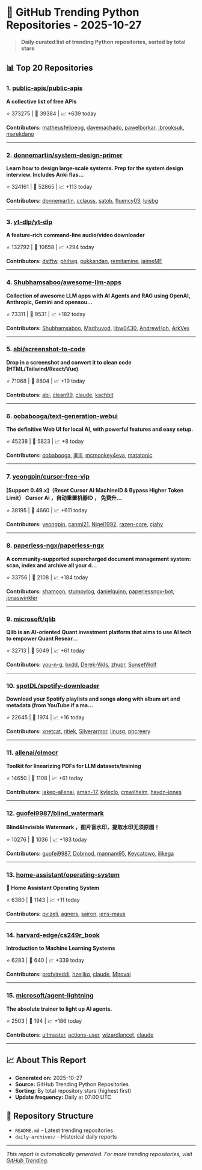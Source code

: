 # 🐍 GitHub Trending Python Repositories - 2025-10-27

> **Daily curated list of trending Python repositories, sorted by total stars**

## 📊 Top 20 Repositories

### 1. [public-apis/public-apis](https://github.com/public-apis/public-apis)

**A collective list of free APIs**

⭐ 373275 | 🍴 39384 | 📈 +639 today

**Contributors:** [matheusfelipeog](https://github.com/matheusfelipeog), [davemachado](https://github.com/davemachado), [pawelborkar](https://github.com/pawelborkar), [jbrooksuk](https://github.com/jbrooksuk), [marekdano](https://github.com/marekdano)

---

### 2. [donnemartin/system-design-primer](https://github.com/donnemartin/system-design-primer)

**Learn how to design large-scale systems. Prep for the system design interview. Includes Anki flas...**

⭐ 324161 | 🍴 52865 | 📈 +113 today

**Contributors:** [donnemartin](https://github.com/donnemartin), [cclauss](https://github.com/cclauss), [satob](https://github.com/satob), [fluency03](https://github.com/fluency03), [luisbg](https://github.com/luisbg)

---

### 3. [yt-dlp/yt-dlp](https://github.com/yt-dlp/yt-dlp)

**A feature-rich command-line audio/video downloader**

⭐ 132792 | 🍴 10658 | 📈 +294 today

**Contributors:** [dstftw](https://github.com/dstftw), [phihag](https://github.com/phihag), [pukkandan](https://github.com/pukkandan), [remitamine](https://github.com/remitamine), [jaimeMF](https://github.com/jaimeMF)

---

### 4. [Shubhamsaboo/awesome-llm-apps](https://github.com/Shubhamsaboo/awesome-llm-apps)

**Collection of awesome LLM apps with AI Agents and RAG using OpenAI, Anthropic, Gemini and opensou...**

⭐ 73311 | 🍴 9531 | 📈 +182 today

**Contributors:** [Shubhamsaboo](https://github.com/Shubhamsaboo), [Madhuvod](https://github.com/Madhuvod), [libw0430](https://github.com/libw0430), [AndrewHoh](https://github.com/AndrewHoh), [ArkVex](https://github.com/ArkVex)

---

### 5. [abi/screenshot-to-code](https://github.com/abi/screenshot-to-code)

**Drop in a screenshot and convert it to clean code (HTML/Tailwind/React/Vue)**

⭐ 71068 | 🍴 8804 | 📈 +19 today

**Contributors:** [abi](https://github.com/abi), [clean99](https://github.com/clean99), [claude](https://github.com/claude), [kachbit](https://github.com/kachbit)

---

### 6. [oobabooga/text-generation-webui](https://github.com/oobabooga/text-generation-webui)

**The definitive Web UI for local AI, with powerful features and easy setup.**

⭐ 45238 | 🍴 5823 | 📈 +8 today

**Contributors:** [oobabooga](https://github.com/oobabooga), [jllllll](https://github.com/jllllll), [mcmonkey4eva](https://github.com/mcmonkey4eva), [matatonic](https://github.com/matatonic)

---

### 7. [yeongpin/cursor-free-vip](https://github.com/yeongpin/cursor-free-vip)

**[Support 0.49.x]（Reset Cursor AI MachineID & Bypass Higher Token Limit） Cursor Ai ，自动重置机器ID ， 免费升...**

⭐ 38195 | 🍴 4660 | 📈 +611 today

**Contributors:** [yeongpin](https://github.com/yeongpin), [canmi21](https://github.com/canmi21), [Nigel1992](https://github.com/Nigel1992), [razen-core](https://github.com/razen-core), [cjahv](https://github.com/cjahv)

---

### 8. [paperless-ngx/paperless-ngx](https://github.com/paperless-ngx/paperless-ngx)

**A community-supported supercharged document management system: scan, index and archive all your d...**

⭐ 33756 | 🍴 2108 | 📈 +184 today

**Contributors:** [shamoon](https://github.com/shamoon), [stumpylog](https://github.com/stumpylog), [danielquinn](https://github.com/danielquinn), [paperlessngx-bot](https://github.com/paperlessngx-bot), [jonaswinkler](https://github.com/jonaswinkler)

---

### 9. [microsoft/qlib](https://github.com/microsoft/qlib)

**Qlib is an AI-oriented Quant investment platform that aims to use AI tech to empower Quant Resear...**

⭐ 32713 | 🍴 5049 | 📈 +61 today

**Contributors:** [you-n-g](https://github.com/you-n-g), [bxdd](https://github.com/bxdd), [Derek-Wds](https://github.com/Derek-Wds), [zhupr](https://github.com/zhupr), [SunsetWolf](https://github.com/SunsetWolf)

---

### 10. [spotDL/spotify-downloader](https://github.com/spotDL/spotify-downloader)

**Download your Spotify playlists and songs along with album art and metadata (from YouTube if a ma...**

⭐ 22645 | 🍴 1974 | 📈 +16 today

**Contributors:** [xnetcat](https://github.com/xnetcat), [ritiek](https://github.com/ritiek), [Silverarmor](https://github.com/Silverarmor), [linusg](https://github.com/linusg), [phcreery](https://github.com/phcreery)

---

### 11. [allenai/olmocr](https://github.com/allenai/olmocr)

**Toolkit for linearizing PDFs for LLM datasets/training**

⭐ 14650 | 🍴 1108 | 📈 +61 today

**Contributors:** [jakep-allenai](https://github.com/jakep-allenai), [aman-17](https://github.com/aman-17), [kyleclo](https://github.com/kyleclo), [cmwilhelm](https://github.com/cmwilhelm), [haydn-jones](https://github.com/haydn-jones)

---

### 12. [guofei9987/blind_watermark](https://github.com/guofei9987/blind_watermark)

**Blind&Invisible Watermark ，图片盲水印，提取水印无须原图！**

⭐ 10276 | 🍴 1036 | 📈 +183 today

**Contributors:** [guofei9987](https://github.com/guofei9987), [Dobmod](https://github.com/Dobmod), [mannam95](https://github.com/mannam95), [Keycatowo](https://github.com/Keycatowo), [ilikega](https://github.com/ilikega)

---

### 13. [home-assistant/operating-system](https://github.com/home-assistant/operating-system)

**🔰 Home Assistant Operating System**

⭐ 6380 | 🍴 1143 | 📈 +11 today

**Contributors:** [pvizeli](https://github.com/pvizeli), [agners](https://github.com/agners), [sairon](https://github.com/sairon), [jens-maus](https://github.com/jens-maus)

---

### 14. [harvard-edge/cs249r_book](https://github.com/harvard-edge/cs249r_book)

**Introduction to Machine Learning Systems**

⭐ 6283 | 🍴 640 | 📈 +339 today

**Contributors:** [profvjreddi](https://github.com/profvjreddi), [hzeljko](https://github.com/hzeljko), [claude](https://github.com/claude), [Mjrovai](https://github.com/Mjrovai)

---

### 15. [microsoft/agent-lightning](https://github.com/microsoft/agent-lightning)

**The absolute trainer to light up AI agents.**

⭐ 2503 | 🍴 194 | 📈 +186 today

**Contributors:** [ultmaster](https://github.com/ultmaster), [actions-user](https://github.com/actions-user), [wizardlancet](https://github.com/wizardlancet), [claude](https://github.com/claude)

---


## 📈 About This Report

- **Generated on:** 2025-10-27
- **Source:** GitHub Trending Python Repositories
- **Sorting:** By total repository stars (highest first)
- **Update frequency:** Daily at 07:00 UTC

## 🔗 Repository Structure

- `README.md` - Latest trending repositories
- `daily-archives/` - Historical daily reports

---

*This report is automatically generated. For more trending repositories, visit [GitHub Trending](https://github.com/trending/python).*
